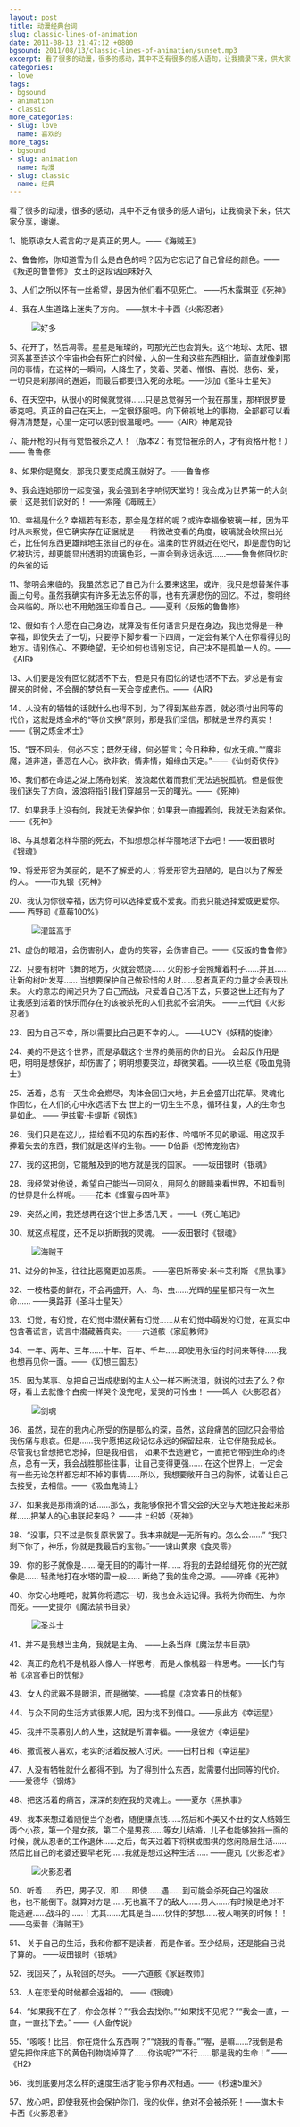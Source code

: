 ```yaml
---
layout: post
title: 动漫经典台词
slug: classic-lines-of-animation
date: 2011-08-13 21:47:12 +0800
bgsound: 2011/08/13/classic-lines-of-animation/sunset.mp3
excerpt: 看了很多的动漫，很多的感动，其中不乏有很多的感人语句，让我摘录下来，供大家分享，谢谢。
categories:
- love
tags:
- bgsound
- animation
- classic
more_categories:
- slug: love
  name: 喜欢的
more_tags:
- bgsound
- slug: animation
  name: 动漫
- slug: classic
  name: 经典
---
```


看了很多的动漫，很多的感动，其中不乏有很多的感人语句，让我摘录下来，供大家分享，谢谢。

1、能原谅女人谎言的才是真正的男人。——《海贼王》

2、鲁鲁修，你知道雪为什么是白色的吗？因为它忘记了自己曾经的颜色。——《叛逆的鲁鲁修》 女王的这段话回味好久

3、人们之所以怀有一丝希望，是因为他们看不见死亡。  ——朽木露琪亚《死神》

4、我在人生道路上迷失了方向。  ——旗木卡卡西《火影忍者》

<figure>
	<img src="{{ site.path.uploads }}2011/08/13/classic-lines-of-animation/all.jpg" alt="好多" />
</figure>

5、花开了，然后凋零。星星是璀璨的，可那光芒也会消失。这个地球、太阳、银河系甚至连这个宇宙也会有死亡的时候，人的一生和这些东西相比，简直就像刹那间的事情，在这样的一瞬间，人降生了，笑着、哭着、憎恨、喜悦、悲伤、爱， 一切只是刹那间的邂逅，而最后都要归入死的永眠。——沙加《圣斗士星矢》

6、在天空中，从很小的时候就觉得……只是总觉得另一个我在那里，那样很罗曼蒂克吧。真正的自己在天上，一定很舒服吧。向下俯视地上的事物，全部都可以看得清清楚楚，心里一定可以感到很温暖吧。——《AIR》神尾观铃

7、能开枪的只有有觉悟被杀之人！（版本2：有觉悟被杀的人，才有资格开枪！）—— 鲁鲁修

8、如果你是魔女，那我只要变成魔王就好了。——鲁鲁修

9、我会连她那份一起变强，我会强到名字响彻天堂的！我会成为世界第一的大剑豪！这是我们说好的！ ——索隆《海贼王》

10、幸福是什么? 幸福若有形态，那会是怎样的呢？或许幸福像玻璃一样，因为平时从未察觉，但它确实存在证据就是——稍微改变看的角度，玻璃就会映照出光芒，比任何东西更雄辩地主张自己的存在。温柔的世界就近在咫尺，即是虚伪的记忆被玷污，却更能显出透明的琉璃色彩，一直会到永远永远……——鲁鲁修回忆时的朱雀的话

11、黎明会来临的。我虽然忘记了自己为什么要来这里，或许，我只是想替某件事画上句号。虽然我确实有许多无法忘怀的事，也有充满悲伤的回忆。不过，黎明终会来临的。所以也不用勉强压抑着自己。——夏利《反叛的鲁鲁修》

12、假如有个人愿在自己身边，就算没有任何语言只是在身边，我也觉得是一种幸福，即使失去了一切，只要停下脚步看一下四周，一定会有某个人在你看得见的地方。请别伤心、不要绝望，无论如何也请别忘记，自己决不是孤单一人的。——《AIR》

13、人们要是没有回忆就活不下去，但是只有回忆的话也活不下去。梦总是有会醒来的时候，不会醒的梦总有一天会变成悲伤。——《AIR》

14、人没有的牺牲的话就什么也得不到，为了得到某些东西，就必须付出同等的代价，这就是炼金术的“等价交换”原则，那是我们坚信，那就是世界的真实！ ——《钢之炼金术士》

15、“既不回头，何必不忘；既然无缘，何必誓言；今日种种，似水无痕。”“魔非魔，道非道，善恶在人心。欲非欲，情非情，姻缘由天定。”——《仙剑奇侠传》

16、我们都在命运之湖上荡舟划桨，波浪起伏着而我们无法逃脱孤航。但是假使我们迷失了方向，波浪将指引我们穿越另一天的曙光。——《死神》

17、如果我手上没有剑，我就无法保护你；如果我一直握着剑，我就无法抱紧你。——《死神》

18、与其想着怎样华丽的死去，不如想想怎样华丽地活下去吧！——坂田银时《银魂》

19、将爱形容为美丽的，是不了解爱的人；将爱形容为丑陋的，是自以为了解爱的人。 ——市丸银《死神》

20、我认为你很幸福，因为你可以选择爱或不爱我。而我只能选择爱或更爱你。—— 西野司《草莓100%》

<figure>
	<img src="{{ site.path.uploads }}2011/08/13/classic-lines-of-animation/glgs.jpg" alt="灌篮高手" />
</figure>

21、虚伪的眼泪，会伤害别人，虚伪的笑容，会伤害自己。——《反叛的鲁鲁修》

22、只要有树叶飞舞的地方，火就会燃烧…… 火的影子会照耀着村子……并且……让新的树叶发芽…… 当想要保护自己做珍惜的人时……忍者真正的力量才会表现出来。 火的意志的阐述只为了自己而战，只爱着自己活下去，只要这世上还有为了让我感到活着的快乐而存在的该被杀死的人们我就不会消失。 ——三代目《火影忍者》

23、因为自己不幸，所以需要比自己更不幸的人。 ——LUCY《妖精的旋律》

24、美的不是这个世界，而是承载这个世界的美丽的你的目光。 会起反作用是吧，明明是想保护，却伤害了；明明想要哭泣，却微笑着。——玖兰枢《吸血鬼骑士》

25、活着，总有一天生命会燃尽，肉体会回归大地，并且会盛开出花草。灵魂化作回忆，在人们的心中永远活下去 世上的一切生生不息，循环往复，人的生命也是如此。 —— 伊兹蜜·卡缇斯《钢炼》

26、我们只是在这儿，描绘看不见的东西的形体、吟唱听不见的歌谣、用这双手捧着失去的东西，我们就是这样的生物。—— D伯爵《恐怖宠物店》

27、我的这把剑，它能触及到的地方就是我的国家。 ——坂田银时《银魂》

28、我经常对他说，希望自己能当一回阿久，用阿久的眼睛来看世界，不知看到的世界是什么样呢。——花本《蜂蜜与四叶草》

29、突然之间，我还想再在这个世上多活几天 。——L《死亡笔记》

30、就这点程度，还不足以折断我的灵魂。 ——坂田银时《银魂》

<figure>
	<img src="{{ site.path.uploads }}2011/08/13/classic-lines-of-animation/hzw.jpg" alt="海贼王" />
</figure>

31、过分的神圣，往往比恶魔更加恶质。 ——塞巴斯蒂安·米卡艾利斯 《黑执事》

32、一枝枯萎的鲜花，不会再盛开。人、鸟、虫……光辉的星星都只有一次生命……  ——奥路菲《圣斗士星矢》

33、幻觉，有幻觉，在幻觉中潜伏著有幻觉……从有幻觉中萌发的幻觉，在真实中包含著谎言，谎言中潜藏著真实。——六道骸《家庭教师》

34、一年、两年、三年……十年、百年、千年……即使用永恒的时间来等待……我也想再见你一面。——《幻想三国志》

35、因为某事、总把自己当成悲剧的主人公一样不断流泪，就说的过去了么？你呀，看上去就像个白痴一样哭个没完呢，爱哭的可怜虫！  ——鸣人《火影忍者》

<figure>
	<img src="{{ site.path.uploads }}2011/08/13/classic-lines-of-animation/jianhun.jpg" alt="剑魂" />
</figure>

36、虽然，现在的我内心所受的伤是那么的深，虽然，这段痛苦的回忆只会带给我伤痛与悲哀。但是……我宁愿把这段记忆永远的保留起来，让它伴随我成长。 尽管我也曾想把它忘掉，但是我相信， 如果不去逃避它，一直把它带到生命的终点，总有一天，我会战胜那些往事，让自己变得更强…… 在这个世界上，一定会有一些无论怎样都忘却不掉的事情……所以，我想要敞开自己的胸怀，试着让自己去接受，去相信。——《吸血鬼骑士》

37、如果我是那雨滴的话……那么，我能够像把不曾交会的天空与大地连接起来那样……把某人的心串联起来吗？  ——井上织姬《死神》

38、“没事，只不过是恢复原状罢了。我本来就是一无所有的。怎么会……” “我只剩下你了，神乐，你就是我最后的宝物。”——谏山黄泉《食灵零》

39、你的影子就像是…… 毫无目的的毒针一样…… 将我的去路给缝死 你的光芒就像是…… 轻柔地打在水塔的雷一般…… 断绝了我的生命之源。——碎蜂《死神》

40、你安心地睡吧，就算你将遗忘一切，我也会永远记得。我将为你而生、为你而死。——史提尔《魔法禁书目录》

<figure>
	<img src="{{ site.path.uploads }}2011/08/13/classic-lines-of-animation/sds.jpg" alt="圣斗士" />
</figure>

41、并不是我想当主角，我就是主角。 ——上条当麻《魔法禁书目录》

42、真正的危机不是机器人像人一样思考，而是人像机器一样思考。——长门有希《凉宫春日的忧郁》

43、女人的武器不是眼泪，而是微笑。——鹤屋《凉宫春日的忧郁》

44、与众不同的生活方式很累人呢，因为找不到借口。——泉此方《幸运星》

45、我并不羡慕别人的人生，这就是所谓幸福。——泉彼方《幸运星》

46、撒谎被人喜欢，老实的活着反被人讨厌。——田村日和《幸运星》

47、人没有牺牲就什么都得不到，为了得到什么东西，就需要付出同等的代价。 ——爱德华《钢炼》

48、把这活着的痛苦，深深的刻在我的灵魂上。——夏尔《黑执事》

49、我本来想过着随便当个忍者，随便赚点钱……然后和不美又不丑的女人结婚生两个小孩，第一个是女孩，第二个是男孩……等女儿结婚，儿子也能够独挡一面的时候，就从忍者的工作退休……之后，每天过着下将棋或围棋的悠闲隐居生活……然后比自己的老婆还要早老死……我就是想过这种生活……  ——鹿丸《火影忍者》

<figure>
	<img src="{{ site.path.uploads }}2011/08/13/classic-lines-of-animation/huoying.jpg" alt="火影忍者" />
</figure>

50、听着……乔巴，男子汉，即……即使……遇……到可能会杀死自己的强敌……也，也不能倒下。就算对方是……死也赢不了的敌人……男人……有时候是绝对不能逃避……战斗的……！尤其……尤其是当……伙伴的梦想……被人嘲笑的时候！！ ——乌索普《海贼王》

51、 关于自己的生活，我和你都不是读者，而是作者。至少结局，还是能自己说了算的。 ——坂田银时《银魂》

52、我回来了，从轮回的尽头。 ——六道骸《家庭教师》

53、人在恋爱的时候都会返祖的。 ——《银魂》

54、“如果我不在了，你会怎样？”“我会去找你。”“如果找不见呢？”“我会一直，一直，一直找下去。” ——《人鱼传说》

55、“咳咳！比吕，你在烧什么东西啊？”“烧我的青春。”“喔，是嘛……?我倒是希望先把你床底下的黄色刊物烧掉算了……你说呢?”“不行……那是我的生命！”  ——《H2》

56、我到底要用怎么样的速度生活才能与你再次相遇。——《秒速5厘米》

57、放心吧，即使我死也会保护你们，我的伙伴，绝对不会被杀死！——旗木卡卡西《火影忍者》
